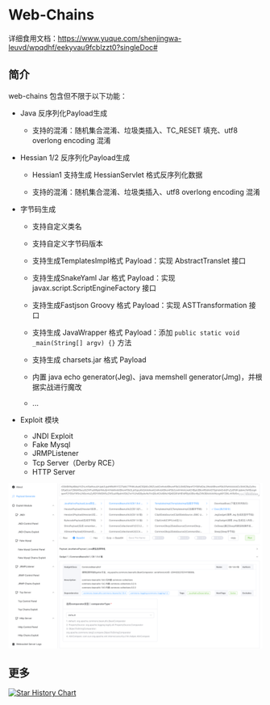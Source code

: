 # Web-Chains

详细食用文档：https://www.yuque.com/shenjingwa-leuvd/wpqdhf/eekyvau9fcblzzt0?singleDoc#



## 简介

web-chains 包含但不限于以下功能：

- Java 反序列化Payload生成
  - 支持的混淆：随机集合混淆、垃圾类插入、TC_RESET 填充、utf8 overlong encoding 混淆
- Hessian 1/2 反序列化Payload生成

  - Hessian1 支持生成 HessianServlet 格式反序列化数据

  - 支持的混淆：随机集合混淆、垃圾类插入、utf8 overlong encoding 混淆
- 字节码生成

  - 支持自定义类名

  - 支持自定义字节码版本

  - 支持生成TemplatesImpl格式 Payload：实现 AbstractTranslet 接口

  - 支持生成SnakeYaml Jar 格式 Payload：实现 javax.script.ScriptEngineFactory 接口

  - 支持生成Fastjson Groovy 格式 Payload：实现 ASTTransformation 接口
  - 支持生成 JavaWrapper 格式 Payload：添加 `public static void _main(String[] argv) {}` 方法
  - 支持生成 charsets.jar 格式 Payload

  - 内置 java echo generator(Jeg)、java memshell generator(Jmg)，并根据实战进行魔改

  - ...
- Exploit 模块
  - JNDI Exploit
  - Fake Mysql
  - JRMPListener
  - Tcp Server（Derby RCE）
  - HTTP Server




![image-20241102185320189](./assets/image-20241102185320189.png)



## 更多

[![Star History Chart](https://api.star-history.com/svg?repos=Ar3h/web-chains&type=Date)](https://star-history.com/#Ar3h/web-chains&Date)



